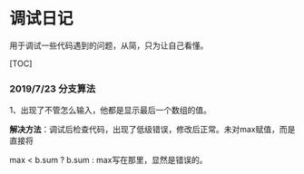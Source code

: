 # 调试日记

用于调试一些代码遇到的问题，从简，只为让自己看懂。

[TOC]



### 2019/7/23 分支算法

1、出现了不管怎么输入，他都是显示最后一个数组的值。

**解决方法**：调试后检查代码，出现了低级错误，修改后正常。未对max赋值，而是直接将

max < b.sum ? b.sum : max写在那里，显然是错误的。

